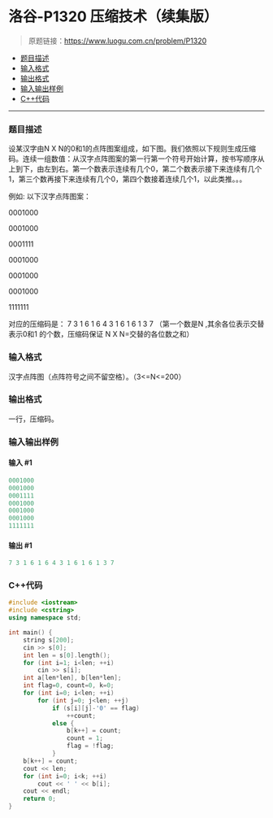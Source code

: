 # 洛谷-P1320 压缩技术（续集版）

> 原题链接：https://www.luogu.com.cn/problem/P1320

- [题目描述](#题目描述)
- [输入格式](#输入格式)
- [输出格式](#输出格式)
- [输入输出样例](#输入输出样例)
- [C++代码](#C++代码)

---

### <a name="题目描述">题目描述</a>

设某汉字由N X  N的0和1的点阵图案组成，如下图。我们依照以下规则生成压缩码。连续一组数值：从汉字点阵图案的第一行第一个符号开始计算，按书写顺序从上到下，由左到右。第一个数表示连续有几个0，第二个数表示接下来连续有几个1，第三个数再接下来连续有几个0，第四个数接着连续几个1，以此类推。。。

例如: 以下汉字点阵图案：

0001000

0001000

0001111

0001000

0001000

0001000

1111111

对应的压缩码是： 7 3 1 6 1 6 4 3 1 6 1 6 1 3 7 （第一个数是N ,其余各位表示交替表示0和1 的个数，压缩码保证 N X N=交替的各位数之和）

### <a name="输入格式">输入格式</a>

汉字点阵图（点阵符号之间不留空格）。（3<=N<=200）

### <a name="输出格式">输出格式</a>

一行，压缩码。

### <a name="输入输出样例">输入输出样例</a>

#### 输入 #1

```c++
0001000
0001000
0001111
0001000
0001000
0001000
1111111
```

#### 输出 #1

```c++
7 3 1 6 1 6 4 3 1 6 1 6 1 3 7
```

### <a name="C++代码">C++代码</a>

```c++
#include <iostream>
#include <cstring>
using namespace std;

int main() {
    string s[200];
    cin >> s[0];
    int len = s[0].length();
    for (int i=1; i<len; ++i)
        cin >> s[i];
    int a[len*len], b[len*len];
    int flag=0, count=0, k=0;
    for (int i=0; i<len; ++i)
        for (int j=0; j<len; ++j)
            if (s[i][j]-'0' == flag)
                ++count;
            else {
                b[k++] = count;
                count = 1;
                flag = !flag;
            }
    b[k++] = count;
    cout << len;
    for (int i=0; i<k; ++i)
        cout << ' ' << b[i];
    cout << endl;
    return 0;
}
```